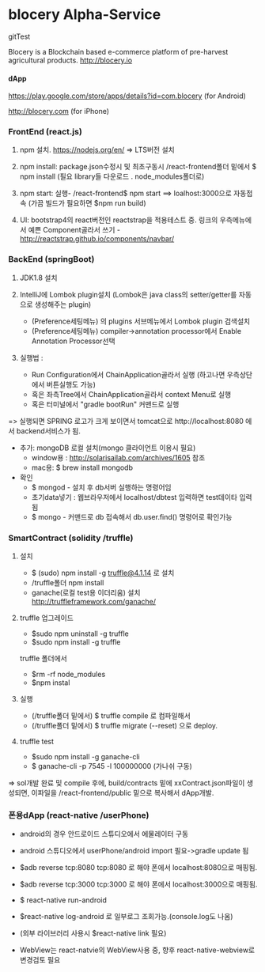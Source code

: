 # blocery Alpha-Service

gitTest

Blocery is a Blockchain based e-commerce platform of pre-harvest agricultural products.  http://blocery.io 


#### dApp
https://play.google.com/store/apps/details?id=com.blocery  (for Android)

http://blocery.com (for iPhone)


### FrontEnd (react.js)

1. npm 설치. https://nodejs.org/en/ ⇒  LTS버전 설치
  
   
2. npm install:  package.json수정시 및 최초구동시  /react-frontend폴더 밑에서 $ npm install  (필요 library들 다운로드 . node_modules폴더로)
3. npm start:    실행- /react-frontend$ npm start   ==> loalhost:3000으로 자동접속
    (가끔 빌드가 필요하면      $npm run build) 

4. UI: bootstrap4의 react버전인 reactstrap을 적용테스트 중.
링크의 우측메뉴에서 예쁜 Component골라서 쓰기 -  http://reactstrap.github.io/components/navbar/


### BackEnd (springBoot)

1. JDK1.8  설치
2. IntelliJ에 Lombok plugin설치  (Lombok은 java class의 setter/getter를 자동으로 생성해주는 plugin) 
    - (Preference세팅메뉴) 의 plugins 서브메뉴에서 Lombok plugin 검색설치
    - (Preference세팅메뉴)  compiler->annotation processor에서 Enable Annotation Processor선택 

3. 실행법 :

   * Run Configuration에서 ChainApplication골라서 실행 (하고나면 우측상단에서 버튼실행도 가능)
   * 혹은 좌측Tree에서 ChainApplication골라서 context Menu로 실행 
   * 혹은 터미널에서 "gradle bootRun" 커맨드로 실행

 => 실행되면 SPRING 로고가 크게 보이면서 tomcat으로 http://localhost:8080 에서 backend서비스가 됨.

* 추가: mongoDB 로컬 설치(mongo 클라이언트 이용시 필요)
    - window용 : http://solarisailab.com/archives/1605 참조
    - mac용: $ brew install mongodb
* 확인 
    - $ mongod  - 설치 후 db서버 실행하는 명령어임
    - 초기data넣기 :  웹브라우저에서 localhost/dbtest   입력하면 test데이타 입력됨
    - $ mongo - 커맨드로 db 접속해서 db.user.find() 명령어로 확인가능

### SmartContract (solidity /truffle)

1. 설치

   * $ (sudo) npm install -g truffle@4.1.14  로 설치
   * /truffle폴더 npm install
   * ganache(로컬 test용 이더리움) 설치  http://truffleframework.com/ganache/

2. truffle 업그레이드   
   * \$sudo npm uninstall -g truffle
   * \$sudo npm install -g truffle
   
   truffle 폴더에서
   * \$rm -rf node_modules
   * \$npm instal   
  
3. 실행

   * (/truffle폴더 밑에서)  $ truffle compile 로 컴파일해서
   * (/truffle폴더 밑에서)  $ truffle migrate (--reset) 으로 deploy.

4. truffle test 
   * \$sudo npm install -g ganache-cli   
   * \$ ganache-cli -p 7545 -l 100000000 (가나쉬 구동)

  => sol개발 완료 및 compile 후에, build/contracts 밑에 xxContract.json파일이 생성되면, 이파일을 /react-frontend/public 밑으로 복사해서 dApp개발.

### 폰용dApp (react-native  /userPhone)
  - android의 경우 안드로이드 스튜디오에서 에물레이터 구동
  
  - android 스튜디오에서 userPhone/android import 필요->gradle update 됨
 
  - $adb reverse tcp:8080 tcp:8080 로 해야 폰에서 localhost:8080으로 매핑됨.
  
  - $adb reverse tcp:3000 tcp:3000 로 해야 폰에서 localhost:3000으로 매핑됨.
  
  - $ react-native run-android
  
  - $react-native log-android 로 일부로그 조회가능.(console.log도 나옴)
  - (외부 라이브러리 사용시 $react-native link 필요)
  
  - WebView는 react-natvie의 WebView사용 중, 향후 react-native-webview로 변경검토 필요

